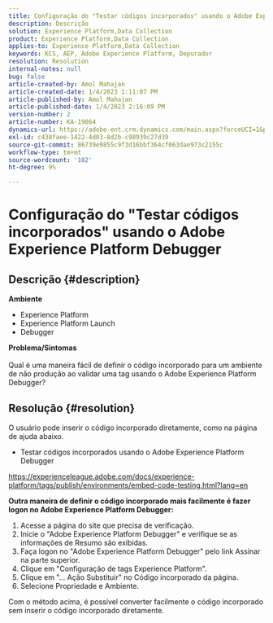 ```yaml
---
title: Configuração do "Testar códigos incorporados" usando o Adobe Experience Platform Debugger
description: Descrição
solution: Experience Platform,Data Collection
product: Experience Platform,Data Collection
applies-to: Experience Platform,Data Collection
keywords: KCS, AEP, Adobe Experience Platform, Depurador
resolution: Resolution
internal-notes: null
bug: false
article-created-by: Amol Mahajan
article-created-date: 1/4/2023 1:11:07 PM
article-published-by: Amol Mahajan
article-published-date: 1/4/2023 2:16:09 PM
version-number: 2
article-number: KA-19864
dynamics-url: https://adobe-ent.crm.dynamics.com/main.aspx?forceUCI=1&pagetype=entityrecord&etn=knowledgearticle&id=9d41f23a-318c-ed11-81ad-6045bd0061cb
exl-id: c438faee-1422-4d03-8d2b-c98939c27d39
source-git-commit: 86739e9855c9f3d16bbf364cf063dae973c2155c
workflow-type: tm+mt
source-wordcount: '182'
ht-degree: 9%

---
```


# Configuração do &quot;Testar códigos incorporados&quot; usando o Adobe Experience Platform Debugger

## Descrição {#description}

<b>Ambiente</b>
- Experience Platform
- Experience Platform Launch
- Debugger



<b>Problema/Sintomas</b><br><br>Qual é uma maneira fácil de definir o código incorporado para um ambiente de não produção ao validar uma tag usando o Adobe Experience Platform Debugger?<br>

## Resolução {#resolution}

O usuário pode inserir o código incorporado diretamente, como na página de ajuda abaixo.
- Testar códigos incorporados usando o Adobe Experience Platform Debugger


https://experienceleague.adobe.com/docs/experience-platform/tags/publish/environments/embed-code-testing.html?lang=en

<b>Outra maneira de definir o código incorporado mais facilmente é fazer logon no Adobe Experience Platform Debugger:</b>

1. Acesse a página do site que precisa de verificação.
2. Inicie o &quot;Adobe Experience Platform Debugger&quot; e verifique se as informações de Resumo são exibidas.
3. Faça logon no &quot;Adobe Experience Platform Debugger&quot; pelo link Assinar na parte superior.
4. Clique em &quot;Configuração de tags Experience Platform&quot;.
5. Clique em &quot;... Ação Substituir&quot; no Código incorporado da página.
6. Selecione Propriedade e Ambiente.


Com o método acima, é possível converter facilmente o código incorporado sem inserir o código incorporado diretamente.
